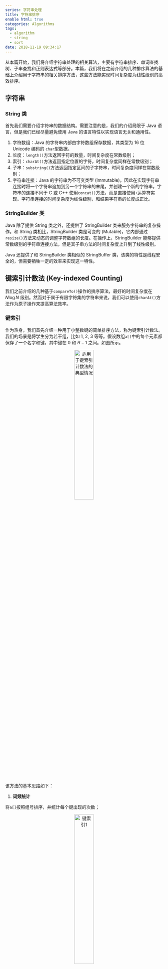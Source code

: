 ```yaml
---
series: 字符串处理
title: 字符串排序
enable html: true
categories: Algorithms
tags:
  - algorithm
  - string
  - sort
date: 2018-11-19 09:34:17
---
```


从本篇开始，我们将介绍字符串处理的相关算法，主要有字符串排序、单词查找树、子串查找和正则表达式等部分。本篇，我们将在之前介绍的几种排序算法的基础上介绍用于字符串的相关排序方法，这些方法能实现时间复杂度为线性级别的高效排序。

<!-- more -->

## 字符串

### String 类

首先我们需要介绍字符串的数据结构。需要注意的是，我们的介绍局限于 Java 语言，但是我们已经尽量避免使用 Java 的语言特性以实现语言无关和通用性。

1. 字符数组：Java 的字符串内部由字符数组保存数据，其类型为 16 位 Unicode 编码的 `char`型数据。
2. 长度：`length()`方法返回字符的数量，时间复杂度在常数级别；
3. 索引：`charAt()`方法返回指定位置的字符，时间复杂度同样在常数级别；
4. 子串：`substring()`方法返回指定区间的子字符串，时间复杂度同样在常数级别；
5. 字符串连接：Java 的字符串为不可变类型 (Immutable)，因此在实现字符串连接时将一个字符串追加到另一个字符串的末尾，并创建一个新的字符串。字符串的连接不同于 C 或 C++ 使用`concat()`方法，而是直接使用`+`运算符实现。字符串连接的时间复杂度为线性级别，和结果字符串的长度成正比。

### StringBuilder 类

Java 除了提供 String 类之外，还提供了 StringBuilder 类来服务字符串的复杂操作。和 String 类相比，StringBuilder 类是可变的 (Mutable)，它内部通过`resize()`方法来动态的调整字符数组的长度。在操作上，StringBuilder 能够提供常数级别的字符串连接方法，但是其子串方法的时间复杂度上升到了线性级别。

Java 还提供了和 StringBuilder 类相似的 StringBuffer 类，该类的特性是线程安全的，但需要牺牲一定的效率来实现这一特性。

## 键索引计数法 (Key-indexed Counting)

我们之前介绍的几种基于`compareTo()`操作的排序算法，最好的时间复杂度在 $N \log N$ 级别。然而对于属于有限字符集的字符串来说，我们可以使用`charAt()`方法作为原子操作来提高算法效率。

### 键索引

作为热身，我们首先介绍一种用于小整数键的简单排序方法，称为键索引计数法。我们的场景是将学生分为若干组，比如 1, 2, 3 等等。假设数组`a[]`中的每个元素都保存了一个名字和键，其中键在 $0$ 和 $R - 1$ 之间。如图所示。

<div align="center">  
<img
    src="https://images.herculas.cn/image/blog/algorithms/string1/key%20indexed%20counting.png"
    width="35%"
    alt="适用于键索引计数法的典型情况"
/>
</div>

该方法的基本思路如下：

1. **词频统计**

将`a[]`按照组号排序，并统计每个键出现的次数；

<div align="center">  
<img
    src="https://images.herculas.cn/image/blog/algorithms/string1/key%20indexed%201.png"
    width="35%"
    alt="键索引1"
/>
</div>

2. **将频率转化为索引**

将每个键出现的频率按次堆积累加，作为索引表；

<div align="center">  
<img
    src="https://images.herculas.cn/image/blog/algorithms/string1/key%20indexed%202.png"
    width="35%"
    alt="键索引2"
/>
</div>

3. **数据分类**

按照索引表的索引值将每个键拷贝到冗余数组的指定位置；

<div align="center">  
<img
    src="https://images.herculas.cn/image/blog/algorithms/string1/key%20indexed%203.png"
    width="40%"
    alt="键索引3"
/>
</div>

4. **回写**

将排好序的冗余数组覆写原数组。

<div align="center">  
<img
    src="https://images.herculas.cn/image/blog/algorithms/string1/key%20indexed%204.png"
    width="40%"
    alt="键索引4"
/>
</div>

### 实现

该方法的代码实现如下：

```Java
int N = a.length;
String[] aux = new String[N];
int[] count = new int[R+1];

// 计算出现频率
for (int i = 0; i < N; i++)
    count[a[i].key() + 1]++;

// 将频率转化为索引
for (int r = 0; r < R; r++)
    count[r+1] += count[r];

// 将元素分类
for (int i = 0; i < N; i++)
    aux[count[a[i].key()]++] = a[i];

// 回写
for (int i = 0; i < N; i++)
    a[i] = aux[i];
```

### 性能

对于 $N$ 个字符串，如果其字母表基数大小为 $R$，键索引计数法需要使用 $11N + 4R + 1$ 次数组访问以完成排序。其空间复杂度在 $N + R$ 级别。

## 低位优先排序 (LSD, Least-significant-digit First)

首先要介绍的是低位优先基数排序算法，该算法适用于长度相同的一系列字符串的快速排序。该算法的思路极其简单，对于长度为 $W$ 的一组字符串，从右向左以每个位置的字符作为键，然后用键索引计数法将字符串排序 $W$ 次。考虑到键索引计数法是稳定的，所以首先被排序的右侧字符不会在左侧字符排序时被打乱其相对位置。

<div align="center">  
<img
    src="https://images.herculas.cn/image/blog/algorithms/string1/LSD.png"
    width="75%"
    alt="LSD"
/>
</div>

LSD 的实现如下：

```Java
public class LSD {
    public static void sort(String[] a, int W) {
        int N = a.length;
        int R = 256;
        String[] aux = new String[N];

        // 键索引计数法
        for (int d = W - 1; d >= 0; d--) {
            int[] count = new int[R+1];
            for (int i = 0; i < N; i++)
                count[a[i].charAt(d) + 1]++;
            for (int r = 0; r < R; r++)
                count[r+1] += count[r];
            for (int i = 0; i < N; i++)
                aux[count[a[i].charAt(d)]++] = a[i];
            for (int i = 0; i < N; i++)
                a[i] = aux[i];
        }
    }
}
```

可以证明，对于基数 $R$ 个字符的字母表的 $N$ 个以长为 $W$ 的字符串作为键的元素，LSD 需要访问约 $7WN + 3WR$ 次数组，其空间复杂度在 $N + R$ 级别。

## 高位优先排序 (MSD, Most-significant-digit First)

### 基本原理

LSD 只适用于长度相同的一组字符串，而我们下面要介绍的 MSD 能够对长度不同的字符串进行排序。

顾名思义，高位优先排序从左到右遍历字符串的所有字符。MSD 使用键索引计数法对所有字符串的首位进行排序，然后递归地将每个首字母对应的子数组排序。该算法和快排的思路极其相似，都是将数组切分为若干个子数组，然后对子数组递归排序。

<div align="center">  
<img
    src="https://images.herculas.cn/image/blog/algorithms/string1/MSD.png"
    width="90%"
    alt="MSD"
/>
</div>

### 字符串末尾处理

考虑到 MSD 可以为长度不同的字符串排序，为了处理不同长度的字符串，需要在字符串的末尾进行处理，以保证排序算法的正确性和稳定性：

```Java
private static int charAt(String s, int d) {
    if (d < s.length())
        return s.charAt(d);
    else
        return -1;
}
```

### 小型子数组

MSD 会遭遇和快排和归排相似的问题，即当递归的数组过小时，递归操作本身会带来极大的性能劣化。处理方法也和之前类似，就是在一定阈值下的小型数组，切换到插入排序以避免频繁递归带来的性能损失。

### 实现

MSD 的实现如下：

```Java
public class MSD {
    private static int R = 256;                   // 基数
    private static final int M = 15;              // 小数组切换阈值
    private static String[] aux;

    private static int charAt(String s, int d) {
        if (d < s.length())
            return s.charAt(d);
        else
            return -1;
    }

    public static void sort(String[] a) {
        int N = a.length;
        aux = new String[N];
        sort(a, 0, N-1, 0);
    }

    private static void sort(String[] a, int lo, int hi, int d) {
        if (hi <= lo + M) {
            Insertion.sort(a, lo, hi, d);
            return;
        }

        // 键索引计数法
        int[] count = new int[R+2];
        for (int i = lo; i <= hi; i++)
            count[charAt(a[i], d) + 2]++;
        for (int r = 0; r < R+1; r++)
            count[r+1] += count[r];
        for (int i = lo; i <= hi; i++)
            aux[count[charAt(a[i], d) + 1]++] = a[i];
        for (int i = lo; i <= hi; i++)
            a[i] = aux[i - lo];

        // 递归地以每个字符为键进行排序
        for (int r = 0; r < R; r++)
            sort(a, lo + count[r], lo + count[r+1] - 1, d+1);
    }
}
```

### 性能

对于 MSD 的性能，我们可以得到如下的几个结论：

1. 对于基数 $R$ 个字符的字母表的 $N$ 个字符串，MSD 平均需要检查 $N \log_R N$ 个字符；
2. 对于基数 $R$ 个字符的字母表的 $N$ 个字符串，MSD 需要访问数组的次数在 $8N + 3R$ 到 $7wN + 3wR$ 之间。其中 $w$ 是字符串的平均长度；
3. 对于基数 $R$ 个字符的字母表的 $N$ 个字符串，最坏情况下 MSD 的空间复杂度为 $N + DR$，其中 $D$ 为最长字符串的长度。

## 三向字符串快排 (3-way Radix Quicksort)

### 基本原理

基于 MSD 的思路，我们可以对快排进行改造，使其适应字符串排序的需求。

三向字符串快速排序算法的基本思路是根据键的首字母对字符串数组进行三向切分，然后对中间子数组中的下一个字符递归地继续排序。该算法比普通的 MSD 性能更好，因为三向切分总是将数组切分成三段，能够避免切分大量子数组带来的性能问题。这对于等值键、较长公共前缀键和小型数组的处理更加优异。

<div align="center">  
<img
    src="https://images.herculas.cn/image/blog/algorithms/string1/3-way.png"
    width="75%"
    alt="三向字符串快排"
/>
</div>

### 实现

三向快排的实现如下：

```Java
public class Quick3string {
    private static int charAt(String s, int d) {
        if (d < s.length())
            return s.charAt(d);
        else
            return -1;
    }

    public static void sort(String[] a) {
        sort(a, 0, a.length - 1, 0);
    }

    private static void sort(String[] a, int lo, int hi, int d) {
        if (hi <= lo)
            return;

        int lt = lo;
        int gt = hi;
        int v = charAt(a[lo], d);
        int i = lo + 1;

        while (i <= gt) {
            int t = charAt(a[i], d);
            if (t < v)
                exch(a, lt++, i++);
            else if (t > v)
                exch(a, i, gt--);
            else
                i++;
        }

        sort(a, lo, lt-1, d);            // 首字母小于切分字母的字符串子数组
        if (v >= 0)                      // 首字母等于切分字母的字符串子数组
            sort(a, lt, gt, d+1);
        sort(a, gt+1, hi, d);            // 首字母大于切分字母的字符串子数组
    }
}
```

### 性能

对于 $N$ 个随机字符串数组，三向快排平均需要比较字符约 $2N \ln N$ 次。

这样，我们可以总结一下本篇中已经介绍的几种字符串排序算法的性能：

|算法|最差时间复杂度|随机时间复杂度|空间复杂度|稳定性|原子操作|
|:-:|:---------:|:----------:|:------:|:----:|:----:|
|LSD|   $2NW$    |   $2NW$    |$N + R$|  是  |`charAt()`|
|MSD|   $2NW$    |$N \log_R N$|$N + DR$|  是  |`charAt()`|
|三向快排|$1.39WN \lg R$|$1.39N \lg N$|$\log N + W$|  否  |`charAt()`|

## 后缀数组 (Suffix Arrays)

下面我们针对字符串处理中的一个常见的问题讨论重复子串的检测方法。

### 后缀排序 (Suffix Sort)

首先，我们考虑这样的场景：给定一个长文本，在该文本中寻找最长的重复子字符串。该场景广泛存在于科学研究的方方面面，比如搜索引擎的数据预处理、数据库的检索优化、语言学研究或者生物学中碱基对的分析。

对于该问题，我们有这样针对性的解决方法：使用 Java 的`substring()`方法创建一个原字符串`s`的所有后缀字符串组成的数组，然后将该数组进行基数排序。考虑到原字符串`s`中的每个子串都是数组中某个后缀字符串的前缀，这样的排序能将最长的重复子串处理到数组中的相邻位置。这样，只需要遍历排序后的数组一次，就可以找到最长的公共子串。 

### 实现

下面是后缀数组的实现：

```Java
public class SuffixArray {
    private final String[] suffixes;          // 后缀数组
    private final int N;                      // 字符串以及后缀数组的长度

    public SuffixArray(String s) {
        N = s.length();
        suffixes = new String[N];
        for (int i = 0; i < N; i++)
            suffixes[i] = s.substring(i);
        Quick3way.sort(suffixes);
    }

    public String select(int i) {
        return suffixes[i];
    }

    public int index(int i) {
        return N - suffixes[i].length();
    }

    // 两个字符串的最长公共前缀
    private static int lcp(String s, String t) {
        int N = Math.min(s.length(), t.length());
        for (int i = 0; i < N; i++)
            if (s.charAt(i) != t.charAt(i))
                return i;
        return N;
    }

    public int lcp(int i) {
        return lcp(suffixes[i], suffixes[i-1]);
    }

    // 二分查找
    public int rank(String key) {
        int lo = 0;
        int hi = N - 1;

        while (lo <= hi) {
            int mid = lo + (hi - lo) / 2;
            int cmp = key.compareTo(suffixes[mid]);
            if (cmp < 0)
                hi = mid - 1;
            else if (cmp > 0)
                lo = mid + 1;
            else
                return mid;
        }
        return lo;
    }
}
```

## 参考文献

1. [Robert Sedgewick, Kevin Wayne. 算法 第四版](https://book.douban.com/subject/19952400/)
2. [Kevin Wayne,  Robert Sedgewick. Coursera Algorithms Part II, Princeton University.](https://www.coursera.org/learn/algorithms-part2/home/welcome)
